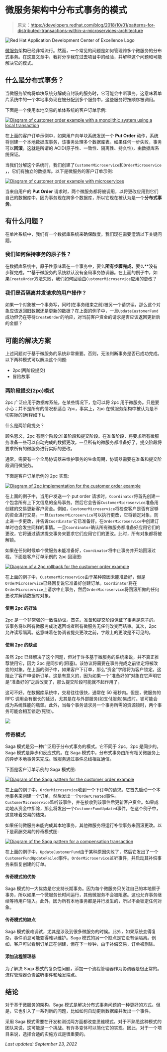 # 微服务架构中分布式事务的模式

> 原文：<https://developers.redhat.com/blog/2018/10/01/patterns-for-distributed-transactions-within-a-microservices-architecture>

![Red Hat Application Development Center of Excellence Logo](img/98703afbfa6f67b6fd3bb2a6b896cf92.png)

[微服务](https://developers.redhat.com/topics/microservices/)架构已经非常流行。然而，一个常见的问题是如何管理跨多个微服务的分布式事务。在这篇文章中，我将分享我在过去项目中的经验，并解释这个问题和可能解决它的模式。

## 什么是分布式事务？

当微服务架构将单块系统分解成自封装的服务时，它可能会中断事务。这意味着单片系统中的一个本地事务现在被分配到多个服务中，这些服务将按顺序被调用。

下面是一个使用本地交易的单体系统的客户订单示例:

[![Diagram of customer order example with a monolithic system using a local transaction](img/e4719fab408bf685361e0e26f7872e41.png)](https://developers.redhat.com/blog/wp-content/uploads/2018/09/Untitled-UML-4.png)

在上面的客户订单示例中，如果用户向单块系统发送一个 **Put Order** 动作，系统将创建一个本地数据库事务，该事务处理多个数据库表。如果任何一步失败，事务可以**回滚**。这就是所谓的 ACID(原子性、一致性、隔离性、持久性)，由数据库系统保证。

当我们分解这个系统时，我们创建了`CustomerMicroservice`和`OrderMicroservice` **，**，它们有独立的数据库。以下是微服务的客户订单示例:

[![Diagram of customer order example with microservices](img/cb37d1df6ac55e5cca58154eb25fb64c.png)](https://developers.redhat.com/blog/wp-content/uploads/2018/09/Untitled-UML-5.png)

当来自用户的 **Put Order** 请求时，两个微服务都将被调用，以将更改应用到它们自己的数据库中。因为事务现在跨多个数据库，所以它现在被认为是一个**分布式事务**。

## 有什么问题？

在单片系统中，我们有一个数据库系统来确保酸度。我们现在需要澄清以下关键问题。

### 我们如何保持事务的原子性？

在数据库系统中，原子性意味着在一个事务中，要么**所有步骤完成**，要么**没有步骤完成。**基于微服务的系统默认没有全局事务协调器。在上面的例子中，如果`CreateOrder`方法失败，我们如何回滚由`CustomerMicroservice`应用的更改？

### 我们是否隔离并发请求的用户操作？

如果一个对象被一个事务写，同时(在事务结束之前)被另一个请求读，那么这个对象应该返回旧数据还是更新的数据？在上面的例子中，一旦`UpdateCustomerFund`成功但仍在等待`CreateOrder`的响应，对当前客户资金的请求是否应该返回更新后的金额？

## 可能的解决方案

上述问题对于基于微服务的系统非常重要。否则，无法判断事务是否已成功完成。以下两种模式可以解决这个问题:

*   2pc(两阶段提交)
*   冒险故事

### 两阶段提交(2pc)模式

2pc 广泛应用于数据库系统。在某些情况下，您可以将 2pc 用于微服务。只是要小心；并不是所有的情况都适合 2pc，事实上，2pc 在微服务架构中被认为是不切实际的(解释如下)。

什么是两阶段提交？

顾名思义，2pc 有两个阶段:准备阶段和提交阶段。在准备阶段，将要求所有微服务准备一些可以自动完成的数据更改。一旦所有的微服务都准备好了，提交阶段将要求所有的微服务进行实际的更改。

通常，需要有一个全局协调器来维护事务的生命周期，协调器需要在准备和提交阶段调用微服务。

下面是客户订单示例的 2pc 实现:

[![Diagram of 2pc implementation for the customer order example](img/acde94e7866908318619696e8dcea10e.png)](https://developers.redhat.com/blog/wp-content/uploads/2018/09/Untitled-UML-6.png)

在上面的例子中，当用户发送一个 put order 请求时，`Coordinator`将首先创建一个包含所有上下文信息的全局事务。然后它会告诉`CustomerMicroservice`准备用创建的交易更新客户资金。例如，`CustomerMicroservice`将检查客户是否有足够的资金进行交易。一旦`CustomerMicroservice`可以执行更改，它将锁定对象，防止进一步更改，并告诉`Coordinator`它已准备好。在`OrderMicroservice`中创建订单时也会发生同样的事情。一旦`Coordinator`确认所有微服务都准备好应用它们的更改，它将通过请求提交事务来要求它们应用它们的更改。此时，所有对象都将被解锁。

如果在任何时候单个微服务未能准备好，`Coordinator`将中止事务并开始回滚过程。下面是客户订单示例的 2pc 回滚图:

[![Diagram of a 2pc rollback for the customer order example](img/415f71dd849ebe1661817ac49a2bd5a4.png)](https://developers.redhat.com/blog/wp-content/uploads/2018/09/Untitled-UML-7.png)

在上面的例子中，`CustomerMicroservice`由于某种原因未能准备好，但是`OrderMicroservice`已经回复说它准备好创建订单。`Coordinator`将在`OrderMicroservice`上请求中止事务，然后`OrderMicroservice`将回滚所做的任何更改并解锁数据库对象。

#### 使用 2pc 的好处

2pc 是一个非常强的一致性协议。首先，准备和提交阶段保证了事务是原子的。该事务将以所有微服务成功返回或者所有微服务无任何改变而结束。其次，2pc 允许读写隔离。这意味着在协调者提交更改之前，字段上的更改是不可见的。

#### 使用 2pc 的缺点

虽然 2pc 已经解决了这个问题，但对于许多基于微服务的系统来说，并不真正推荐使用它，因为 2pc 是同步的(阻塞)。该协议将需要在事务完成之前锁定将被改变的对象。在上面的例子中，如果客户下订单，那么“资金”字段将为客户锁定。这阻止了客户申请新订单。这是有意义的，因为如果一个“准备好的”对象在它声明它是“准备好的”之后改变了，那么提交阶段可能就不起作用了。

这可不好。在数据库系统中，交易往往很快，通常在 50 毫秒内。但是，微服务的 RPC 调用会有很长的延迟，尤其是在与外部服务(如支付服务)集成时。锁可能会成为系统性能的瓶颈。此外，当每个事务请求另一个事务所需的资源锁时，两个事务可能会相互锁定(死锁)。

[![](img/453680955dc70822b783c189314801a6.png)](https://che.openshift.io/f?url=https://raw.githubusercontent.com/redhat-developer/devfile/master/getting-started/spring-boot/devfile.yaml/?sc_cid=7013a000002D1quAAC)

### 传奇模式

Saga 模式是另一种广泛用于分布式事务的模式。它不同于 2pc，2pc 是同步的。Saga 模式是异步和反应式的。在 Saga 模式中，分布式事务由所有相关微服务上的异步本地事务来完成。微服务通过事件总线相互通信。

下面是客户订单示例的 Saga 模式图:

[![Diagram of the Saga pattern for the customer order example](img/cbd9a7f6dd126ab520825dd71861a900.png)](https://developers.redhat.com/blog/wp-content/uploads/2018/09/Untitled-UML-8.png)

在上面的例子中，`OrderMicroservice`收到一个下订单的请求。它首先启动一个本地事务来创建一个订单，然后发出一个`OrderCreated`事件。`CustomerMicroservice`监听该事件，并在接收到该事件后更新客户资金。如果成功地从资金中扣除，那么将发出一个`CustomerFundUpdated`事件，在这个例子中，这意味着交易的结束。

如果任何微服务未能完成其本地事务，其他微服务将运行补偿事务来回滚更改。以下是薪酬交易的传奇模式图:

[![Diagram of the Saga pattern for a compensation transaction](img/58a94191914a2dbe9e2ae09c40c7124b.png)](https://developers.redhat.com/blog/wp-content/uploads/2018/09/Untitled-UML-9.png)

在上面的例子中，`UpdateCustomerFund`由于某种原因失败了，然后它发出了一个`CustomerFundUpdateFailed`事件。`OrderMicroservice`监听事件，并启动其补偿事务来恢复创建的订单。

#### 传奇模式的优势

Saga 模式的一大优势是它支持长期事务。因为每个微服务只关注自己的本地原子事务，所以如果一个微服务长时间运行，其他微服务不会被阻塞。这也允许事务继续等待用户输入。此外，因为所有本地事务都是并行发生的，所以不会锁定任何对象。

#### 传奇模式的缺点

Saga 模式很难调试，尤其是涉及到很多微服务的时候。此外，如果系统变得复杂，事件消息可能变得难以维护。Saga 模式的另一个缺点是它没有读隔离。例如，客户可以看到订单正在创建，但在下一秒钟，由于补偿交易，订单被删除。

#### 添加流程管理器

为了解决 Saga 模式的复杂性问题，添加一个流程管理器作为协调器是很正常的。流程管理器负责监听事件和触发端点。

## 结论

对于基于微服务的架构，Saga 模式是解决分布式事务问题的一种更好的方式。但是，它也引入了一系列新的问题，比如如何自动更新数据库并发出一个事件。

采用 Saga 模式需要在开发和测试两方面都改变思维模式。对于不熟悉这种模式的团队来说，这可能是一个挑战。有许多变体可以简化它的实现。因此，对于一个项目来说，选择合适的实施方式是很重要的。

*Last updated: September 23, 2022*